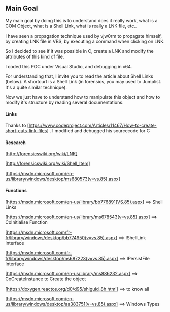 ## Main Goal ##
My main goal by doing this is to understand does it really work, what is a COM Object, what is a Shell Link, what is really a LNK file, etc..

I have seen a propagation technique used by vjw0rm to propagate himself, by creating LNK file in VBS, by executing a command when clicking on LNK.

So I decided to see if it was possible in C, create a LNK and modify the attributes of this kind of file.

I coded this POC under Visual Studio, and debugging in x64.

For understanding that, I invite you to read the article about Shell Links (below). A shortcurt is a Shell Link (in forensics, you may used to Jumplist. It's a quite similar technique). 

Now we just have to understand how to manipulate this object and how to modify it's structure by reading several documentations.

#### Links ####
Thanks to [https://www.codeproject.com/Articles/11467/How-to-create-short-cuts-link-files] . I modified and debugged his sourcecode for C

#### Research ####
[http://forensicswiki.org/wiki/LNK]

[http://forensicswiki.org/wiki/Shell_Item]

[https://msdn.microsoft.com/en-us/library/windows/desktop/ms680573(v=vs.85).aspx]


#### Functions ####
[https://msdn.microsoft.com/en-us/library/bb776891(VS.85).aspx] ==> Shell Links

[https://msdn.microsoft.com/en-us/library/ms678543(v=vs.85).aspx] ==> CoInitialise Function
	
[https://msdn.microsoft.com/fr-fr/library/windows/desktop/bb774950(v=vs.85).aspx] ==> IShellLink Interface

[https://msdn.microsoft.com/fr-fr/library/windows/desktop/ms687223(v=vs.85).aspx] ==> IPersistFile Interface

[https://msdn.microsoft.com/en-us/library/ms886232.aspx] ==> CoCreateInstance to Create the object

[https://doxygen.reactos.org/d0/d95/shlguid_8h.html] ==> to know all

[https://msdn.microsoft.com/en-us/library/windows/desktop/aa383751(v=vs.85).aspx] ==> Windows Types

